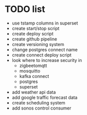 # TODO list

- use tstamp columns in superset
- create start/stop script
- create deploy script
- create github pipeline
- create versioning system
- change postgres connect name
- create connect deploy script
- look where to increase security in
  - zigbeetomqtt
  - mosquitto
  - kafka connect
  - postgres
  - superset
- add weather api data
- add google traffic forecast data
- create scheduling system
- add sonos control consumer
